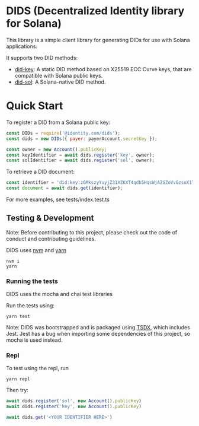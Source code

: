 # DIDS (Decentralized Identity library for Solana)

This library is a simple client library for generating DIDs for use with Solana applications.

It supports two DID methods:

- [did-key](https://w3c-ccg.github.io/did-method-key/): A static DID method based on 
X25519 ECC Curve keys, that are compatible with Solana public keys.
- [did-sol](https://identity-com.github.io/sol-did/did-method-spec.html): A Solana-native
DID method.
  
# Quick Start

To register a DID from a Solana public key:

```js
const DIDs = require('@identity.com/dids');
const dids = new DIDs({ payer: payerAccount.secretKey });

const owner = new Account().publicKey;
const keyIdentifier = await dids.register('key', owner);
const solIdentifier = await dids.register('sol', owner);
```

To retrieve a DID document:

```js
const identifier = 'did:key:z6MkszyYuyjZ31XZKXT4qdb5HqsWjAZGZoVvGzsoX1Tnno9s';
const document = await dids.get(identifier);
```

For more examples, see tests/index.test.ts



## Testing & Development

Note: Before contributing to this project, please check out the code of conduct
and contributing guidelines.

DIDS uses [nvm](https://github.com/nvm-sh/nvm) and [yarn](https://yarnpkg.com/)

```shell
nvm i
yarn
```

### Running the tests

DIDS uses the mocha and chai test libraries

Run the tests using:

```shell
yarn test
```

Note: DIDS was bootstrapped and is packaged using [TSDX](https://tsdx.io/), which includes
Jest. Jest has a bug when importing some dependencies of this project, so mocha is used instead. 

### Repl

To test using the repl, run

```shell
yarn repl
```

Then try:

```js
await dids.register('sol', new Account().publicKey)
await dids.register('key', new Account().publicKey)

await dids.get('<YOUR IDENTIFIER HERE>')
```
